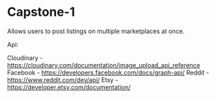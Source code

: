 # Capstone-1
Allows users to post listings on multiple marketplaces at once.

Api:

Cloudinary - https://cloudinary.com/documentation/image_upload_api_reference
Facebook - https://developers.facebook.com/docs/graph-api/
Reddit - https://www.reddit.com/dev/api/
Etsy - https://developer.etsy.com/documentation/
